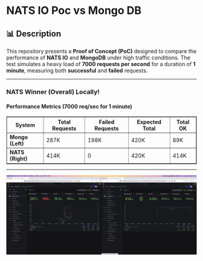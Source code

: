 # NATS IO Poc vs Mongo DB

## 📊 **Description**

This repository presents a **Proof of Concept (PoC)** designed to compare the performance of **NATS IO** and **MongoDB** under high traffic conditions. The test simulates a heavy load of **7000 requests per second** for a duration of **1 minute**, measuring both **successful** and **failed** requests.

---

### NATS Winner (Overall) Locally!

#### Performance Metrics (7000 req/sec for 1 minute)

<table border="1">
  <thead>
    <tr>
      <th><strong>System</strong></th>
      <th><strong>Total Requests</strong></th>
      <th><strong>Failed Requests</strong></th>
      <th><strong>Expected Total</strong></th>
      <th><strong>Total OK</strong></th>
    </tr>
  </thead>
  <tbody>
    <tr>
      <td><strong>Mongo (Left)</strong></td>
      <td>287K</td>
      <td>198K</td>
      <td>420K</td>
      <td>89K</td>
    </tr>
    <tr>
      <td><strong>NATS (Right)</strong></td>
      <td>414K</td>
      <td>0</td>
      <td>420K</td>
      <td>414K</td>
    </tr>
  </tbody>
</table>

---

![Nats winner (overall)](third_party/performance/res_perf.png)
